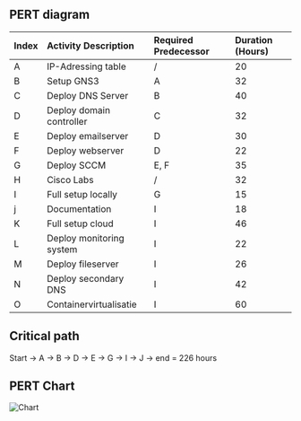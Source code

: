 ## PERT diagram

| Index | Activity Description      | Required Predecessor | Duration (Hours)  |
|:------|:--------------------------|:---------------------|:------------------|
|   A   |IP-Adressing table         |          /           |        20         |
|   B   |Setup GNS3                 |          A           |        32         |
|   C   |Deploy DNS Server          |          B           |        40         |
|   D   |Deploy domain controller   |          C           |        32         |
|   E   |Deploy emailserver         |          D           |        30         |
|   F   |Deploy webserver           |          D           |        22         |
|   G   |Deploy SCCM		            |          E, F        |        35         |
|   H   |Cisco Labs  		            |          /           |        32         |
|   I   |Full setup locally         |          G           |        15         |
|   j   |Documentation              |          I           |        18         |
|   K   |Full setup cloud           |          I           |        46         |
|   L   |Deploy monitoring system   |          I           |        22         |
|   M   |Deploy fileserver          |          I           |        26         |
|   N   |Deploy secondary DNS       |          I           |        42         |
|   O   |Containervirtualisatie     |          I           |        60         |


## Critical path

Start -> A -> B -> D -> E -> G -> I -> J -> end = 226 hours

## PERT Chart

![Chart](https://i.imgur.com/8oprudl.png)
